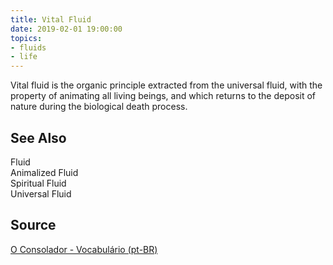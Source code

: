 ```yaml
---
title: Vital Fluid
date: 2019-02-01 19:00:00
topics:
- fluids
- life
---
```


Vital fluid is the organic principle extracted from the universal fluid, with
the property of animating all living beings, and which returns to the deposit
of nature during the biological death process.

## See Also
Fluid  
Animalized Fluid  
Spiritual Fluid  
Universal Fluid  

## Source
[O Consolador - Vocabulário (pt-BR)](http://www.oconsolador.com.br/linkfixo/vocabulario/principal.html)



